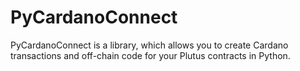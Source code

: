 # PyCardanoConnect
PyCardanoConnect is a library, which allows you to create Cardano transactions and off-chain code for your Plutus contracts in Python.
